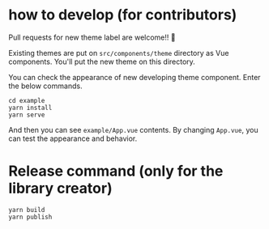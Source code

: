 # how to develop (for contributors)

Pull requests for new theme label are welcome!! 🎉

Existing themes are put on `src/components/theme` directory as Vue components.
You'll put the new theme on this directory.

You can check the appearance of new developing theme component.
Enter the below commands.

```
cd example
yarn install
yarn serve
```

And then you can see `example/App.vue` contents.
By changing `App.vue`, you can test the appearance and behavior. 

# Release command (only for the library creator)

```
yarn build
yarn publish
```
